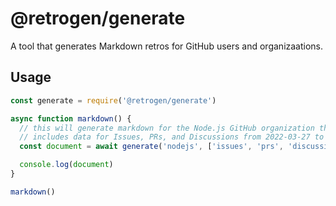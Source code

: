# @retrogen/generate

A tool that generates Markdown retros for GitHub users and organizaations.

## Usage

```js
const generate = require('@retrogen/generate')

async function markdown() {
  // this will generate markdown for the Node.js GitHub organization that
  // includes data for Issues, PRs, and Discussions from 2022-03-27 to 2022-04-02
  const document = await generate('nodejs', ['issues', 'prs', 'discussions'], { start: '2022-03-27', end: '2022-04-02'})

  console.log(document)
}

markdown()
```


